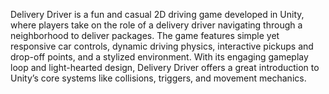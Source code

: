 Delivery Driver is a fun and casual 2D driving game developed in Unity, where players take on the role of a delivery driver navigating through a neighborhood to deliver packages. The game features simple yet responsive car controls, dynamic driving physics, interactive pickups and drop-off points, and a stylized environment. With its engaging gameplay loop and light-hearted design, Delivery Driver offers a great introduction to Unity’s core systems like collisions, triggers, and movement mechanics.








